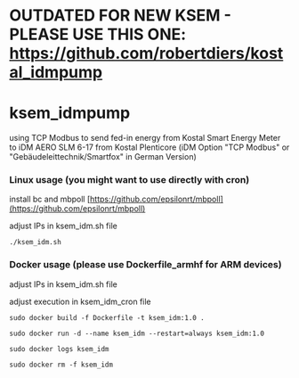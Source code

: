 # OUTDATED FOR NEW KSEM - PLEASE USE THIS ONE: <https://github.com/robertdiers/kostal_idmpump>


# ksem_idmpump
using TCP Modbus to send fed-in energy from Kostal Smart Energy Meter to iDM AERO SLM 6-17 from Kostal Plenticore
(iDM Option "TCP Modbus" or "Gebäudeleittechnik/Smartfox" in German Version)

### Linux usage (you might want to use directly with cron)
install bc and mbpoll [https://github.com/epsilonrt/mbpoll](https://github.com/epsilonrt/mbpoll)

adjust IPs in ksem_idm.sh file

```./ksem_idm.sh```

### Docker usage (please use Dockerfile_armhf for ARM devices)
adjust IPs in ksem_idm.sh file

adjust execution in ksem_idm_cron file

```sudo docker build -f Dockerfile -t ksem_idm:1.0 .```

```sudo docker run -d --name ksem_idm --restart=always ksem_idm:1.0```

```sudo docker logs ksem_idm```

```sudo docker rm -f ksem_idm```

